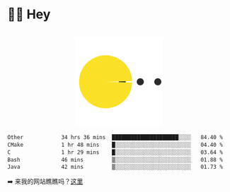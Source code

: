 
# 👋🏻 Hey
<div align="center">
	<br>
	<img src="https://raw.githubusercontent.com/Aniket965/Aniket965/master/pacman.svg?sanitize=true" width="200" height="200">
	<br>
</div>

<!--START_SECTION:waka-->

```txt
Other            34 hrs 36 mins  █████████████████████░░░░   84.40 %
CMake            1 hr 48 mins    █░░░░░░░░░░░░░░░░░░░░░░░░   04.40 %
C                1 hr 29 mins    █░░░░░░░░░░░░░░░░░░░░░░░░   03.64 %
Bash             46 mins         ▒░░░░░░░░░░░░░░░░░░░░░░░░   01.88 %
Java             42 mins         ▒░░░░░░░░░░░░░░░░░░░░░░░░   01.73 %
```

<!--END_SECTION:waka-->

 ➡️  来我的网站瞧瞧吗？[这里](https://www.shaolongfei.com)
